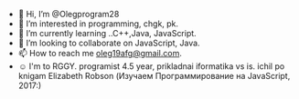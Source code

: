 - 👋 Hi, I’m @Olegprogram28
- 👀 I’m interested in programming, chgk, pk. 
- 🌱 I’m currently learning ..C++,Java, JavaScript.
- 💞️ I’m looking to collaborate on JavaScript, Java. 
- 📫 How to reach me   oleg19afg@gmail.com.
- ☺ I'm to RGGY. programist 4.5 year, prikladnai iformatika vs is. ichil po knigam Elizabeth Robson (Изучаем Программирование на   JavaScript, 2017:) 
<!---
Olegprogram28/Olegprogram28 is a ✨ special ✨ repository because its `README.md` (this file) appears on your GitHub profile.
You can click the Preview link to take a look at your changes.
--->

